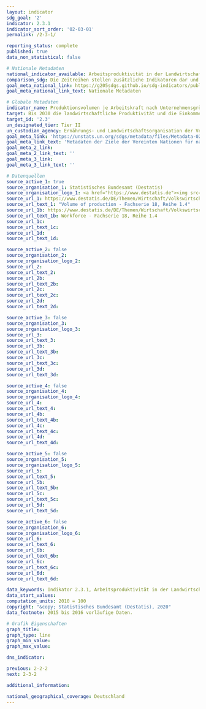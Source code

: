 ```yaml
---
layout: indicator
sdg_goal: '2'
indicator: 2.3.1
indicator_sort_order: '02-03-01'
permalink: /2-3-1/

reporting_status: complete
published: true
data_non_statistical: false

# Nationale Metadaten
national_indicator_available: Arbeitsproduktivität in der Landwirtschaft <br> Arbeitsproduktivität in der Forstwirtschaft
comparison_sdg: Die Zeitreihen stellen zusätzliche Indikatoren dar und entsprechen nicht der internationalen Metadatenbeschreibung.
goal_meta_national_link: https://g205sdgs.github.io/sdg-indicators/public/MetaDe/2.3.1.pdf
goal_meta_national_link_text: Nationale Metadaten

# Globale Metadaten
indicator_name: Produktionsvolumen je Arbeitskraft nach Unternehmensgrößenklassen der Betriebsgröße in Land-/Weide-/Forstwirtschaft
target: Bis 2030 die landwirtschaftliche Produktivität und die Einkommen von kleinen Nahrungsmittel-produzenten, insbesondere von Frauen, Angehörigen indigener Völker, landwirtschaftlichen Familienbetrieben, Weidetierhaltern und Fischern, verdoppeln, unter anderem durch den sicheren und gleichberechtigten Zugang zu Grund und Boden, anderen Produktionsressourcen und Betriebsmitteln, Wissen, Finanzdienstleistungen, Märkten sowie Möglichkeiten für Wertschöpfung und außerlandwirtschaftliche Beschäftigung
target_id: '2.3'
un_designated_tier: Tier II
un_custodian_agency: Ernährungs- und Landwirtschaftsorganisation der Vereinten Nationen (FAO)
goal_meta_link: 'https://unstats.un.org/sdgs/metadata/files/Metadata-02-03-01.pdf'
goal_meta_link_text: 'Metadaten der Ziele der Vereinten Nationen für nachhaltige Entwicklung'
goal_meta_2_link: 
goal_meta_2_link_text: ''
goal_meta_3_link: 
goal_meta_3_link_text: ''

# Datenquellen
source_active_1: true
source_organisation_1: Statistisches Bundesamt (Destatis)
source_organisation_logo_1: <a href="https://www.destatis.de"><img src="https://g205sdgs.github.io/sdg-indicators/public/logos/destatis.png" alt="Logo destatis" /></a>
source_url_1: https://www.destatis.de/DE/Themen/Wirtschaft/Volkswirtschaftliche-Gesamtrechnungen-Inlandsprodukt/Publikationen/Downloads-Inlandsprodukt/inlandsprodukt-endgueltig-pdf-2180140.pdf?__blob=publicationFile&v=5
source_url_text_1: "Volume of production - Fachserie 18, Reihe 1.4"
source_url_1b: https://www.destatis.de/DE/Themen/Wirtschaft/Volkswirtschaftliche-Gesamtrechnungen-Inlandsprodukt/Publikationen/Downloads-Inlandsprodukt/inlandsprodukt-endgueltig-pdf-2180140.pdf?__blob=publicationFile&v=5
source_url_text_1b: Workforce - Fachserie 18, Reihe 1.4
source_url_1c: 
source_url_text_1c: 
source_url_1d: 
source_url_text_1d: 

source_active_2: false
source_organisation_2: 
source_organisation_logo_2: 
source_url_2: 
source_url_text_2: 
source_url_2b: 
source_url_text_2b: 
source_url_2c: 
source_url_text_2c: 
source_url_2d: 
source_url_text_2d: 

source_active_3: false
source_organisation_3: 
source_organisation_logo_3: 
source_url_3: 
source_url_text_3: 
source_url_3b: 
source_url_text_3b: 
source_url_3c: 
source_url_text_3c: 
source_url_3d: 
source_url_text_3d: 

source_active_4: false
source_organisation_4: 
source_organisation_logo_4: 
source_url_4: 
source_url_text_4: 
source_url_4b: 
source_url_text_4b: 
source_url_4c: 
source_url_text_4c: 
source_url_4d: 
source_url_text_4d: 

source_active_5: false
source_organisation_5: 
source_organisation_logo_5: 
source_url_5: 
source_url_text_5: 
source_url_5b: 
source_url_text_5b: 
source_url_5c: 
source_url_text_5c: 
source_url_5d: 
source_url_text_5d: 

source_active_6: false
source_organisation_6: 
source_organisation_logo_6: 
source_url_6: 
source_url_text_6: 
source_url_6b: 
source_url_text_6b: 
source_url_6c: 
source_url_text_6c: 
source_url_6d: 
source_url_text_6d: 

data_keywords: Indikator 2.3.1, Arbeitsproduktivität in der Landwirtschaft, Arbeitsproduktivität in der Forstwirtschaft
data_start_values:
computation_units: 2010 = 100
copyright: "&copy; Statistisches Bundesamt (Destatis), 2020"
data_footnote: 2015 bis 2016 vorläufige Daten.

# Grafik Eigenschaften
graph_title: 
graph_type: line
graph_min_value: 
graph_max_value: 

dns_indicator: 

previous: 2-2-2
next: 2-3-2

additional_information: 

national_geographical_coverage: Deutschland
---
```



